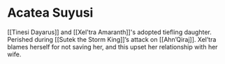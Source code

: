 # Acatea Suyusi

[[Tinesi Dayarus]] and [[Xel'tra Amaranth]]'s adopted tiefling daughter. Perished during [[Sutek the Storm King]]’s attack on [[Ahn’Qiraj]]. Xel’tra blames herself for not saving her, and this upset her relationship with her wife.